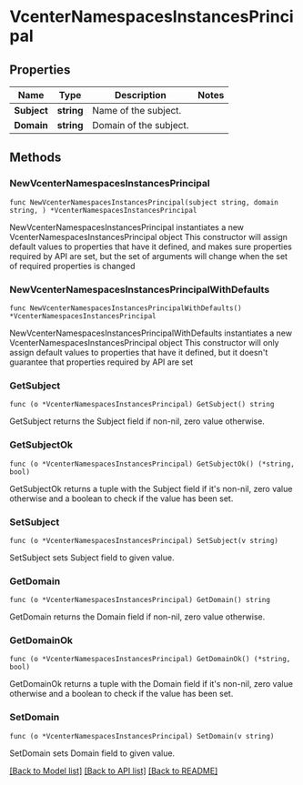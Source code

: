 # VcenterNamespacesInstancesPrincipal

## Properties

Name | Type | Description | Notes
------------ | ------------- | ------------- | -------------
**Subject** | **string** | Name of the subject. | 
**Domain** | **string** | Domain of the subject. | 

## Methods

### NewVcenterNamespacesInstancesPrincipal

`func NewVcenterNamespacesInstancesPrincipal(subject string, domain string, ) *VcenterNamespacesInstancesPrincipal`

NewVcenterNamespacesInstancesPrincipal instantiates a new VcenterNamespacesInstancesPrincipal object
This constructor will assign default values to properties that have it defined,
and makes sure properties required by API are set, but the set of arguments
will change when the set of required properties is changed

### NewVcenterNamespacesInstancesPrincipalWithDefaults

`func NewVcenterNamespacesInstancesPrincipalWithDefaults() *VcenterNamespacesInstancesPrincipal`

NewVcenterNamespacesInstancesPrincipalWithDefaults instantiates a new VcenterNamespacesInstancesPrincipal object
This constructor will only assign default values to properties that have it defined,
but it doesn't guarantee that properties required by API are set

### GetSubject

`func (o *VcenterNamespacesInstancesPrincipal) GetSubject() string`

GetSubject returns the Subject field if non-nil, zero value otherwise.

### GetSubjectOk

`func (o *VcenterNamespacesInstancesPrincipal) GetSubjectOk() (*string, bool)`

GetSubjectOk returns a tuple with the Subject field if it's non-nil, zero value otherwise
and a boolean to check if the value has been set.

### SetSubject

`func (o *VcenterNamespacesInstancesPrincipal) SetSubject(v string)`

SetSubject sets Subject field to given value.


### GetDomain

`func (o *VcenterNamespacesInstancesPrincipal) GetDomain() string`

GetDomain returns the Domain field if non-nil, zero value otherwise.

### GetDomainOk

`func (o *VcenterNamespacesInstancesPrincipal) GetDomainOk() (*string, bool)`

GetDomainOk returns a tuple with the Domain field if it's non-nil, zero value otherwise
and a boolean to check if the value has been set.

### SetDomain

`func (o *VcenterNamespacesInstancesPrincipal) SetDomain(v string)`

SetDomain sets Domain field to given value.



[[Back to Model list]](../README.md#documentation-for-models) [[Back to API list]](../README.md#documentation-for-api-endpoints) [[Back to README]](../README.md)


